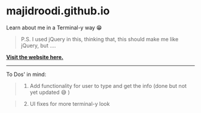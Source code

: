 # majidroodi.github.io

Learn about me in a Terminal-y way :grin:

> P.S. I used jQuery in this, thinking that, this should make me like jQuery, but ....

**[Visit the website here.](https://majidroodi.github.io)**

***
To Dos' in mind:

> 1. Add functionality for user to type and get the info (done but not yet updated 😅 )

> 2. UI fixes for more terminal-y look
